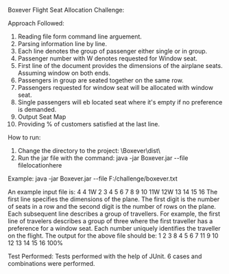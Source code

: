 Boxever Flight Seat Allocation Challenge:

Approach Followed:

1. Reading file form command line arguement.
2. Parsing information line by line.
3. Each line denotes the group of passenger either single or in group.
4. Passenger number with W denotes requested for Window seat.
5. First line of the document provides the dimensions of the airplane seats. Assuming window on both ends.
6. Passengers in group are seated together on the same row.
7. Passengers requested for window seat will be allocated with window seat.
8. Single passengers will eb located seat where it's empty if no preference is demanded.
9. Output Seat Map
10. Providing % of customers satisfied at the last line.

How to run:

1. Change the directory to the project: \Boxever\dist\
2. Run the jar file with the command:
java -jar Boxever.jar --file filelocationhere

Example: java -jar Boxever.jar --file F:/challenge/boxever.txt

An example input file
is:
4 4
1W 2 3
4 5 6 7
8
9 10 11W
12W
13 14
15 16
The first line specifies the dimensions of the plane. The first digit is the number of seats in a
row and the second digit is the number of rows on the plane.
Each subsequent line describes a group of travellers. For example, the first line of travelers
describes a group of three where the first traveller has a preference for a window seat. Each
number uniquely identifies the traveller on the flight.
The output for the above file should be:
1 2 3 8
4 5 6 7
11 9 10 12
13 14 15 16
100%

Test Performed: Tests performed with the help of JUnit. 6 cases and combinations were performed.
